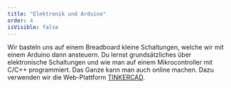 ```yaml
---
title: "Elektronik und Arduino"
order: 4
isVisible: false
---
```

Wir basteln uns auf einem Breadboard kleine Schaltungen, welche wir mit einem Arduino dann ansteuern. Du lernst grundsätzliches über elektronische Schaltungen und wie man auf einem Mikrocontroller mit C/C++ programmiert. Das Ganze kann man auch online machen. Dazu verwenden wir die Web-Plattform [TINKERCAD](https://www.tinkercad.com).
